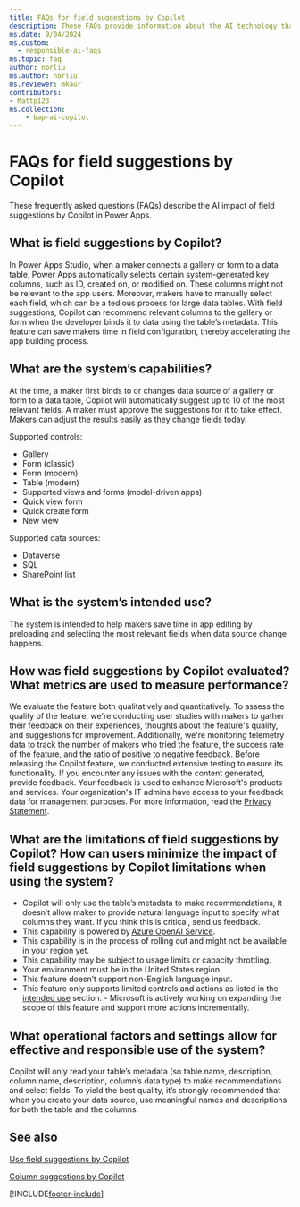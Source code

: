 ```yaml
---
title: FAQs for field suggestions by Copilot
description: These FAQs provide information about the AI technology that uses to get field suggestions by Copilot, along with key considerations and details about how AI is used, how it was tested and evaluated, and any specific limitations.
ms.date: 9/04/2024
ms.custom: 
  - responsible-ai-faqs
ms.topic: faq
author: norliu
ms.author: norliu
ms.reviewer: mkaur
contributors:
- Mattp123
ms.collection: 
    - bap-ai-copilot 
---
```


# FAQs for field suggestions by Copilot

These frequently asked questions (FAQs) describe the AI impact of field suggestions by Copilot in Power Apps.

## What is field suggestions by Copilot?

In Power Apps Studio, when a maker connects a gallery or form to a data table, Power Apps automatically selects certain system-generated key columns, such as ID, created on, or modified on. These columns might not be relevant to the app users. Moreover, makers have to manually select each field, which can be a tedious process for large data tables. With field suggestions, Copilot can recommend relevant columns to the gallery or form when the developer binds it to data using the table’s metadata. This feature can save makers time in field configuration, thereby accelerating the app building process.

## What are the system’s capabilities?

At the time, a maker first binds to or changes data source of a gallery or form to a data table, Copilot will automatically suggest up to 10 of the most relevant fields. A maker must approve the suggestions for it to take effect. Makers can adjust the results easily as they change fields today.

Supported controls:

- Gallery
- Form (classic)
- Form (modern)
- Table (modern)
- Supported views and forms (model-driven apps)
- Quick view form
- Quick create form
- New view

Supported data sources:

- Dataverse
- SQL
- SharePoint list

## What is the system’s intended use?

The system is intended to help makers save time in app editing by preloading and selecting the most relevant fields when data source change happens. 

## How was field suggestions by Copilot evaluated? What metrics are used to measure performance?

We evaluate the feature both qualitatively and quantitatively. To assess the quality of the feature, we're conducting user studies with makers to gather their feedback on their experiences, thoughts about the feature's quality, and suggestions for improvement. Additionally, we're monitoring telemetry data to track the number of makers who tried the feature, the success rate of the feature, and the ratio of positive to negative feedback. Before releasing the Copilot feature, we conducted extensive testing to ensure its functionality. If you encounter any issues with the content generated, provide feedback. Your feedback is used to enhance Microsoft's products and services. Your organization's IT admins have access to your feedback data for management purposes. For more information, read the [Privacy Statement](https://go.microsoft.com/fwlink/?linkid=2182930%22%20%5Ct%20%22_blank).

## What are the limitations of field suggestions by Copilot? How can users minimize the impact of field suggestions by Copilot limitations when using the system?

-	Copilot will only use the table’s metadata to make recommendations, it doesn’t allow maker to provide natural language input to specify what columns they want. If you think this is critical, send us feedback.
-	This capability is powered by [Azure OpenAI Service](/azure/cognitive-services/openai/overview).
-	This capability is in the process of rolling out and might not be available in your region yet.
-	This capability may be subject to usage limits or capacity throttling.
-	Your environment must be in the United States region.
-	This feature doesn’t support non-English language input.
-	This feature only supports limited controls and actions as listed in the [intended use](faq-field-suggestions.md#what-is-the-systems-intended-use) section. - Microsoft is actively working on expanding the scope of this feature and support more actions incrementally.

## What operational factors and settings allow for effective and responsible use of the system?

Copilot will only read your table’s metadata (so table name, description, column name, description, column’s data type) to make recommendations and select fields. To yield the best quality, it’s strongly recommended that when you create your data source, use meaningful names and descriptions for both the table and the columns.

## See also

[Use field suggestions by Copilot](../canvas-apps/ai-field-suggestions.md)

[Column suggestions by Copilot](../model-driven-apps/create-and-edit-forms.md#column-suggestions-by-copilot)


[!INCLUDE[footer-include](../../includes/footer-banner.md)]
